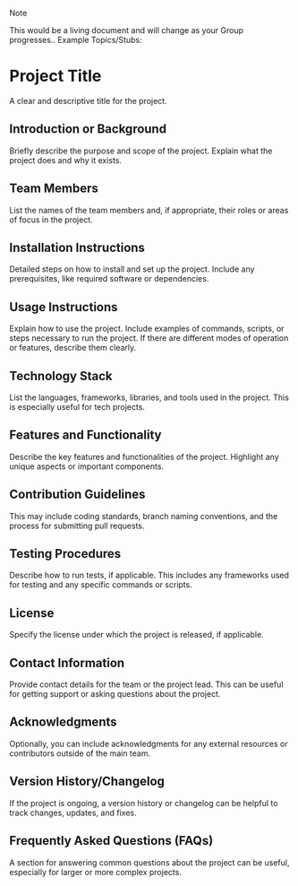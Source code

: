 > [!NOTE]
> This would be a living document and will change as your Group progresses.. Example Topics/Stubs: 

# Project Title
A clear and descriptive title for the project.

## Introduction or Background
Briefly describe the purpose and scope of the project. Explain what the project does and why it exists.

## Team Members
List the names of the team members and, if appropriate, their roles or areas of focus in the project.

## Installation Instructions
Detailed steps on how to install and set up the project. Include any prerequisites, like required software or dependencies.

## Usage Instructions
Explain how to use the project. Include examples of commands, scripts, or steps necessary to run the project. If there are different modes of operation or features, describe them clearly.

## Technology Stack
List the languages, frameworks, libraries, and tools used in the project. This is especially useful for tech projects.

## Features and Functionality
Describe the key features and functionalities of the project. Highlight any unique aspects or important components.

## Contribution Guidelines
This may include coding standards, branch naming conventions, and the process for submitting pull requests.

## Testing Procedures
Describe how to run tests, if applicable. This includes any frameworks used for testing and any specific commands or scripts.

## License
Specify the license under which the project is released, if applicable.

## Contact Information
Provide contact details for the team or the project lead. This can be useful for getting support or asking questions about the project.

## Acknowledgments
Optionally, you can include acknowledgments for any external resources or contributors outside of the main team.

## Version History/Changelog
If the project is ongoing, a version history or changelog can be helpful to track changes, updates, and fixes.

## Frequently Asked Questions (FAQs)
A section for answering common questions about the project can be useful, especially for larger or more complex projects.
